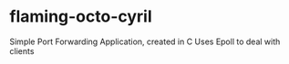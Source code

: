 flaming-octo-cyril
==================

Simple Port Forwarding Application, created in C
Uses Epoll to deal with clients
